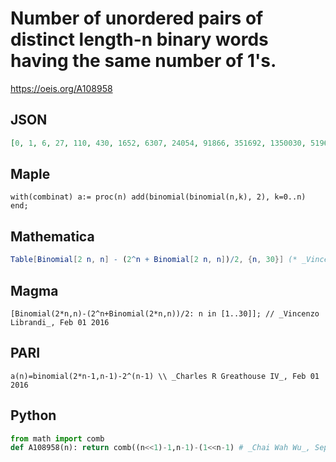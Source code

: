 # Number of unordered pairs of distinct length\-n binary words having the same number of 1's\.
https://oeis.org/A108958
## JSON
```JSON
[0, 1, 6, 27, 110, 430, 1652, 6307, 24054, 91866, 351692, 1350030, 5196204, 20050108, 77542376, 300507427, 1166737574, 4537436578, 17672369756, 68922740122, 269127888644, 1052047384708, 4116711169496, 16123793452942, 63205286441660, 247959232919620, 973469645715192]
```
## Maple
```Maple
with(combinat) a:= proc(n) add(binomial(binomial(n,k), 2), k=0..n) end;
```
## Mathematica
```Mathematica
Table[Binomial[2 n, n] - (2^n + Binomial[2 n, n])/2, {n, 30}] (* _Vincenzo Librandi_, Feb 01 2016 *)
```
## Magma
```Magma
[Binomial(2*n,n)-(2^n+Binomial(2*n,n))/2: n in [1..30]]; // _Vincenzo Librandi_, Feb 01 2016
```
## PARI
```PARI
a(n)=binomial(2*n-1,n-1)-2^(n-1) \\ _Charles R Greathouse IV_, Feb 01 2016
```
## Python
```Python
from math import comb
def A108958(n): return comb((n<<1)-1,n-1)-(1<<n-1) # _Chai Wah Wu_, Sep 23 2022
```
